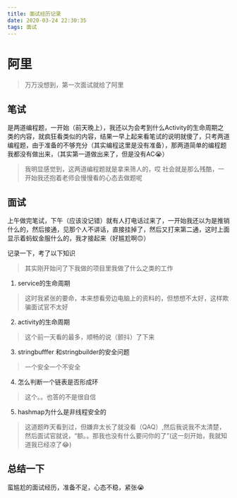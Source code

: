 ```yaml
---
title: 面试经历记录
date: 2020-03-24 22:30:35
tags: 面试
---
```


# 阿里

> 万万没想到，第一次面试就给了阿里

<!--more-->

## 笔试

是两道编程题，一开始（前天晚上），我还以为会考到什么Activity的生命周期之类的内容，就疯狂看类似的内容，结果一早上起来看笔试的说明就傻了，只考两道编程题，由于准备的不够充分（其实编程这里是没有准备），那两道简单的编程题 我都没有做出来，（其实第一道做出来了，但是没有AC😭）

> 我明显感觉到，这两道编程题就是拿来筛人的，哎 社会就是那么残酷，一开始我还抱着老师会慢慢看的心态去做题呢

## 面试

上午做完笔试，下午（应该没记错）就有人打电话过来了，一开始我还以为是推销什么的，然后接通，见那个人不讲话，直接挂掉了，然后又打来第二通，这时上面显示着蚂蚁金服什么的，我才接起来（好尴尬啊🙃）

记录一下，考了以下知识
> 其实刚开始问了下我做的项目里我做了什么之类的工作

1. service的生命周期
> 这时我紧张的要命，本来想看旁边电脑上的资料的，但想想不太好，这样欺骗面试官不太好

2. activity的生命周期
> 这个前一天看的最多，顺畅的说（颤抖）了下来

3. stringbufffer 和stringbuilder的安全问题
> 一个安全一个不安全

4. 怎么判断一个链表是否形成环
> 这个。。也答的不是很自信

5. hashmap为什么是非线程安全的
> 这道题昨天看到过，但嫌弃太长了就没看（QAQ）,然后我说我不太清楚，然后面试官就说，“额。。那我也没有什么要问你的了”(这一刻开始，我就知道我已经凉了😂)

## 总结一下
蛮尴尬的面试经历，准备不足，心态不稳，紧张😭



